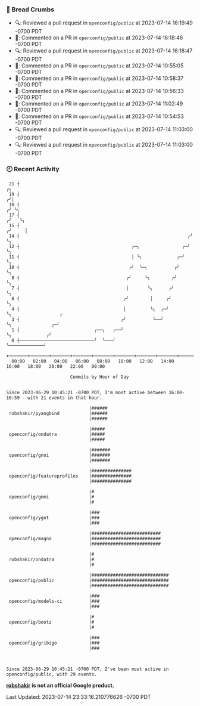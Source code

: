 ### 🍞 Bread Crumbs

 * 🔍: Reviewed a pull request in  `openconfig/public` at 2023-07-14 16:19:49 -0700 PDT
 * 💬: Commented on a PR in  `openconfig/public` at 2023-07-14 16:18:46 -0700 PDT
 * 🔍: Reviewed a pull request in  `openconfig/public` at 2023-07-14 16:18:47 -0700 PDT
 * 💬: Commented on a PR in  `openconfig/public` at 2023-07-14 10:55:05 -0700 PDT
 * 💬: Commented on a PR in  `openconfig/public` at 2023-07-14 10:58:37 -0700 PDT
 * 💬: Commented on a PR in  `openconfig/public` at 2023-07-14 10:56:33 -0700 PDT
 * 💬: Commented on a PR in  `openconfig/public` at 2023-07-14 11:02:49 -0700 PDT
 * 💬: Commented on a PR in  `openconfig/public` at 2023-07-14 10:54:53 -0700 PDT
 * 🔍: Reviewed a pull request in  `openconfig/public` at 2023-07-14 11:03:00 -0700 PDT
 * 🔍: Reviewed a pull request in  `openconfig/public` at 2023-07-14 11:03:00 -0700 PDT

### 🕘 Recent Activity
```
 21 ┼                                                                    ╭╮
 19 ┤                                                                   ╭╯│
 18 ┤                                                                  ╭╯ ╰╮
 17 ┤                                                                 ╭╯   ╰╮
 15 ┤                                                                ╭╯     │
 14 ┤                                                               ╭╯      ╰╮
 12 ┤                                          ╭─╮                ╭─╯        ╰╮
 11 ┤                                          │ ╰╮             ╭─╯           ╰╮
 10 ┤                                         ╭╯  ╰─╮          ╭╯              ╰╮
  8 ┤                                        ╭╯     ╰╮        ╭╯                ╰╮
  7 ┤                                        │       ╰╮      ╭╯                  ╰╮
  6 ┤                                       ╭╯        │     ╭╯                    ╰╮
  4 ┤                                       │         ╰╮  ╭─╯                      ╰╮                  ╭
  3 ┤                                      ╭╯          ╰──╯                         ╰╮               ╭─╯
  1 ┤                            ╭──╮   ╭──╯                                         ╰╮             ╭╯
  0 ┼────────────────────────────╯  ╰───╯                                             ╰─────────────╯
    +───────+───────+───────+───────+───────+───────+───────+───────+───────+───────+───────+───────+────
  00:00   02:00   04:00   06:00   08:00   10:00   12:00   14:00   16:00   18:00   20:00   22:00   00:00   

						Commits by Hour of Day


Since 2023-06-29 10:45:21 -0700 PDT, I'm most active between 16:00-16:59 - with 21 events in that hour.

```



```
                               |######
 robshakir/pyangbind           |######
                               |######

                               |#####
 openconfig/ondatra            |#####
                               |#####

                               |#######
 openconfig/gnoi               |#######
                               |#######

                               |###############
 openconfig/featureprofiles    |###############
                               |###############

                               |#
 openconfig/gnmi               |#
                               |#

                               |###
 openconfig/ygot               |###
                               |###

                               |##########################
 openconfig/magna              |##########################
                               |##########################

                               |#
 robshakir/ondatra             |#
                               |#

                               |#############################
 openconfig/public             |#############################
                               |#############################

                               |###
 openconfig/models-ci          |###
                               |###

                               |#
 openconfig/bootz              |#
                               |#

                               |###
 openconfig/gribigo            |###
                               |###



Since 2023-06-29 10:45:21 -0700 PDT, I've been most active in openconfig/public, with 29 events.

```
**[robshakir](mailto:robjs@google.com) is not an official Google product.**  


Last Updated: 2023-07-14 23:33:16.210776626 -0700 PDT
